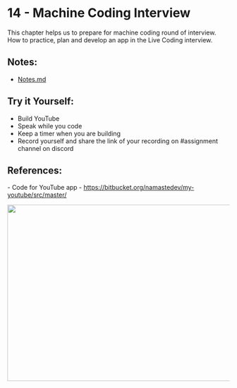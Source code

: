 # 14 - Machine Coding Interview

This chapter helps us to prepare for machine coding round of interview. How to practice, plan and develop an app in the Live Coding interview.

## Notes:

- [Notes.md](https://github.com/deltanode/react-playground/blob/main/14-machine-coding-interview/notes.md)

## Try it Yourself:

<ul>
	<li>Build YouTube</li>
	<li>Speak while you code</li>
	<li>Keep a timer when you are building</li>
	<li>Record yourself and share the link of your recording on #assignment channel on discord</li>
</ul>


## References:

<p>- Code for YouTube app - <a href="https://bitbucket.org/namastedev/my-youtube/src/master/" rel="noreferrer noopener" role="button" tabindex="0" target="_blank" title="https://bitbucket.org/namastedev/my-youtube/src/master/">https://bitbucket.org/namastedev/my-youtube/src/master/</a></p>

<p><img width="600" height="400" src="https://learn.namastedev.com/s/articles/63e79054e4b09dd83a41bc6a/images/9a0i8jc3b.png"></p>
